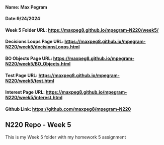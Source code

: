#### Name: Max Pegram

#### Date:9/24/2024

#### Week 5 Folder URL: https://maxpeg8.github.io/mpegram-N220/week5/

#### Decisions Loops Page URL: https://maxpeg8.github.io/mpegram-N220/week5/decisionsLoops.html

#### BO Objects Page URL: https://maxpeg8.github.io/mpegram-N220/week5/BO_Objects.html

#### Test Page URL: https://maxpeg8.github.io/mpegram-N220/week5/test.html

#### Interest Page URL: https://maxpeg8.github.io/mpegram-N220/week5/interest.html

#### Github Link: https://github.com/maxpeg8/mpegram-N220

## N220 Repo - Week 5

This is my Week 5 folder with my homework 5 assignment

